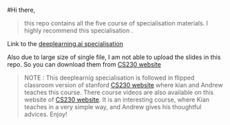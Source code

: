 #Hi there, 
>this repo contains all the five course of specialisation materials.
>I highly recommend this specialisation .

Link to the [deeplearning.ai specialisation](https://www.coursera.org/specializations/deep-learning)

Also due to large size of single file, I am not able to upload the slides in this repo. So you can download them from [CS230 website](https://cs230.stanford.edu/syllabus/)

> NOTE : This deeplearnig specialisation is followed in flipped classroom version of stanford [CS230 website](https://cs230.stanford.edu/syllabus/) where kian and Andrew teaches this course. There course videos are also available on this website of [CS230 website](https://cs230.stanford.edu/). It is an interesting course, where Kian teaches in a very simple way, and Andrew gives his thoughtful advices. Enjoy!